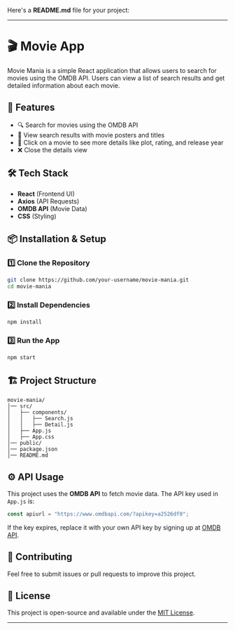 Here's a **README.md** file for your project:  

---

# 🎬 Movie App

Movie Mania is a simple React application that allows users to search for movies using the OMDB API. Users can view a list of search results and get detailed information about each movie.  

## 🚀 Features  
- 🔍 Search for movies using the OMDB API  
- 🎥 View search results with movie posters and titles  
- 📜 Click on a movie to see more details like plot, rating, and release year  
- ❌ Close the details view  

## 🛠 Tech Stack  
- **React** (Frontend UI)  
- **Axios** (API Requests)  
- **OMDB API** (Movie Data)  
- **CSS** (Styling)  

## 📦 Installation & Setup  

### 1️⃣ Clone the Repository  
```sh
git clone https://github.com/your-username/movie-mania.git
cd movie-mania
```

### 2️⃣ Install Dependencies  
```sh
npm install
```

### 3️⃣ Run the App  
```sh
npm start
```

## 🏗 Project Structure  
```
movie-mania/
│── src/
│   ├── components/
│   │   ├── Search.js
│   │   ├── Detail.js
│   ├── App.js
│   ├── App.css
│── public/
│── package.json
│── README.md
```

## ⚙ API Usage  
This project uses the **OMDB API** to fetch movie data. The API key used in `App.js` is:  

```js
const apiurl = "https://www.omdbapi.com/?apikey=a2526df0";
```

If the key expires, replace it with your own API key by signing up at [OMDB API](https://www.omdbapi.com/).

## 🤝 Contributing  
Feel free to submit issues or pull requests to improve this project.  

## 📜 License  
This project is open-source and available under the [MIT License](LICENSE).  

---

